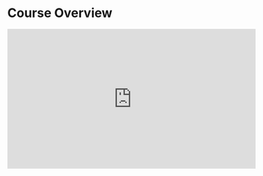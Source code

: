 # Course Overview

<iframe width="560" height="315" src="https://www.youtube.com/embed/XrkaO6Tf-pY" title="YouTube video player" frameborder="0" allow="accelerometer; autoplay; clipboard-write; encrypted-media; gyroscope; picture-in-picture" allowfullscreen></iframe>